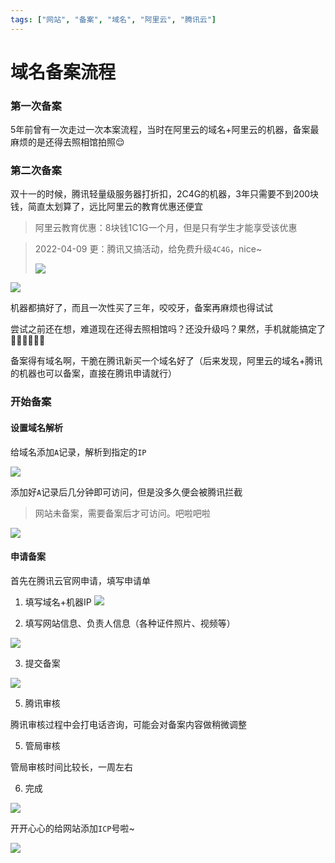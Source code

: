 ```yaml
---
tags: ["网站", "备案", "域名", "阿里云", "腾讯云"]
---
```


# 域名备案流程


### 第一次备案
5年前曾有一次走过一次本案流程，当时在阿里云的域名+阿里云的机器，备案最麻烦的是还得去照相馆拍照😌


### 第二次备案

双十一的时候，腾讯轻量级服务器打折扣，2C4G的机器，3年只需要不到200块钱，简直太划算了，远比阿里云的教育优惠还便宜



> 阿里云教育优惠：8块钱1C1G一个月，但是只有学生才能享受该优惠

> 2022-04-09 更：腾讯又搞活动，给免费升级`4C4G`，nice~
> 
> ![](https://fudongdong-statics.oss-cn-beijing.aliyuncs.com/images/20220409/1cb4d2402c514752a5a142d17b0453bb.png?x-oss-process=image/resize,w_800/quality,q_80)



![](https://fudongdong-statics.oss-cn-beijing.aliyuncs.com/images/20211118/1488e183525d43b29dea72e8c109d898.png?x-oss-process=image/resize,w_800/quality,q_80)


机器都搞好了，而且一次性买了三年，咬咬牙，备案再麻烦也得试试

尝试之前还在想，难道现在还得去照相馆吗？还没升级吗？果然，手机就能搞定了✌🏻✌🏻✌🏻

备案得有域名啊，干脆在腾讯新买一个域名好了（后来发现，阿里云的域名+腾讯的机器也可以备案，直接在腾讯申请就行）

### 开始备案


#### 设置域名解析

给域名添加`A`记录，解析到指定的`IP`

![](https://fudongdong-statics.oss-cn-beijing.aliyuncs.com/images/20211118/d1459dc3cfff4245a69e56313c971c06.png?x-oss-process=image/resize,w_800/quality,q_80)

添加好`A`记录后几分钟即可访问，但是没多久便会被腾讯拦截

> 网站未备案，需要备案后才可访问。吧啦吧啦

![](https://fudongdong-statics.oss-cn-beijing.aliyuncs.com/images/20211118/b59037b763374238bbcd728ecfc42f3d.png?x-oss-process=image/resize,w_800/quality,q_80)


#### 申请备案

首先在腾讯云官网申请，填写申请单

1. 填写域名+机器IP
![](https://fudongdong-statics.oss-cn-beijing.aliyuncs.com/images/20211118/9312a62bdba041369f5ac594ea98600d.png?x-oss-process=image/resize,w_800/quality,q_80)

2. 填写网站信息、负责人信息（各种证件照片、视频等）

![](https://fudongdong-statics.oss-cn-beijing.aliyuncs.com/images/20211118/70c7e88bd2324ae98cfa10b93d98e25d.png?x-oss-process=image/resize,w_800/quality,q_80)


3. 提交备案

![](https://fudongdong-statics.oss-cn-beijing.aliyuncs.com/images/20211118/2be227120a4c4c4c9297c23f1d2c3220.png?x-oss-process=image/resize,w_800/quality,q_80)


5. 腾讯审核

腾讯审核过程中会打电话咨询，可能会对备案内容做稍微调整


5. 管局审核

管局审核时间比较长，一周左右

6. 完成

![](https://fudongdong-statics.oss-cn-beijing.aliyuncs.com/images/20211118/24b53e282d024fe2a7d09531f79bed54.png?x-oss-process=image/resize,w_800/quality,q_80)

开开心心的给网站添加`ICP`号啦~

![](https://fudongdong-statics.oss-cn-beijing.aliyuncs.com/images/20211118/079473f9753c46928ac1beafea3032d0.png?x-oss-process=image/resize,w_800/quality,q_80)






